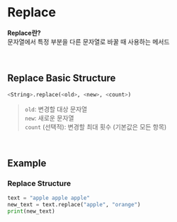 # Replace
**Replace란?** <br>
문자열에서 특정 부분을 다른 문자열로 바꿀 때 사용하는 메서드

<br>

## Replace Basic Structure
```python
<String>.replace(<old>, <new>, <count>)
```
> `old`: 변경할 대상 문자열 <br> `new`: 새로운 문자열 <br> `count` (선택적): 변경할 최대 횟수 (기본값은 모든 항목)

<br>

## Example
### Replace Structure
```python
text = "apple apple apple"
new_text = text.replace("apple", "orange")
print(new_text)
```